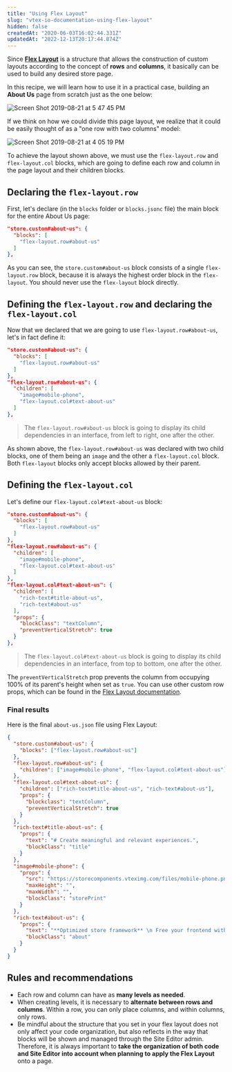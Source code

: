 ```yaml
---
title: "Using Flex Layout"
slug: "vtex-io-documentation-using-flex-layout"
hidden: false
createdAt: "2020-06-03T16:02:44.331Z"
updatedAt: "2022-12-13T20:17:44.874Z"
---
```


Since [**Flex Layout**](https://developers.vtex.com/docs/guides/vtex-io-documentation-using-flex-layout) is a structure that allows the construction of custom layouts according to the concept of **rows** and **columns**, it basically can be used to build any desired store page.

In this recipe, we will learn how to use it in a practical case, building an **About Us** page from scratch just as the one below:

![Screen Shot 2019-08-21 at 5 47 45 PM](https://cdn.jsdelivr.net/gh/vtexdocs/dev-portal-content@main/images/vtex-io-documentation-using-flex-layout-0.png)

If we think on how we could divide this page layout, we realize that it could be easily thought of as a "one row with two columns" model:

![Screen Shot 2019-08-21 at 4 05 19 PM](https://cdn.jsdelivr.net/gh/vtexdocs/dev-portal-content@main/images/vtex-io-documentation-using-flex-layout-1.png)

To achieve the layout shown above, we must use the `flex-layout.row` and `flex-layout.col` blocks, which are going to define each row and column in the page layout and their children blocks.

## Declaring the `flex-layout.row`

First, let's declare (in the `blocks` folder or `blocks.jsonc` file) the main block for the entire About Us page:

```json
"store.custom#about-us": {
  "blocks": [
    "flex-layout.row#about-us"
  ]
},
```

As you can see, the `store.custom#about-us` block consists of a single `flex-layout.row` block, because it is always the highest order block in the `flex-layout`. You should never use the `flex-layout` block directly.

## Defining the `flex-layout.row` and declaring the `flex-layout.col`

Now that we declared that we are going to use `flex-layout.row#about-us`, let's in fact define it:

```json
"store.custom#about-us": {
  "blocks": [
    "flex-layout.row#about-us"
  ]
},
"flex-layout.row#about-us": {
  "children": [
    "image#mobile-phone",
    "flex-layout.col#text-about-us"
  ]
},
```

> The `flex-layout.row#about-us` block is going to display its child dependencies in an interface, from left to right, one after the other.

As shown above, the `flex-layout.row#about-us` was declared with two child blocks, one of them being an `image` and the other a `flex-layout.col` block. Both `flex-layout` blocks only accept blocks allowed by their parent.

## Defining the `flex-layout.col`

Let's define our `flex-layout.col#text-about-us` block:

```json
"store.custom#about-us": {
  "blocks": [
    "flex-layout.row#about-us"
  ]
},
"flex-layout.row#about-us": {
  "children": [
    "image#mobile-phone",
    "flex-layout.col#text-about-us"
  ]
},
"flex-layout.col#text-about-us": {
  "children": [
    "rich-text#title-about-us",
    "rich-text#about-us"
  ],
  "props": {
    "blockClass": "textColumn",
    "preventVerticalStretch": true
  }
},
```

> The `flex-layout.col#text-about-us` block is going to display its child dependencies in an interface, from top to bottom, one after the other.

The `preventVerticalStretch` prop prevents the column from occupying 100% of its parent's height when set as `true`. You can use other custom row props, which can be found in the [Flex Layout documentation](https://developers.vtex.com/docs/guides/vtex-flex-layout/).

### Final results

Here is the final `about-us.json` file using Flex Layout:

```json
{
  "store.custom#about-us": {
    "blocks": ["flex-layout.row#about-us"]
  },
  "flex-layout.row#about-us": {
    "children": ["image#mobile-phone", "flex-layout.col#text-about-us"]
  },
  "flex-layout.col#text-about-us": {
    "children": ["rich-text#title-about-us", "rich-text#about-us"],
    "props": {
      "blockclass": "textColumn",
      "preventVerticalStretch": true
    }
  },
  "rich-text#title-about-us": {
    "props": {
      "text": "# Create meaningful and relevant experiences.",
      "blockClass": "title"
    }
  },
  "image#mobile-phone": {
    "props": {
      "src": "https://storecomponents.vteximg.com/files/mobile-phone.png",
      "maxHeight": "",
      "maxWidth": "",
      "blockClass": "storePrint"
    }
  },
  "rich-text#about-us": {
    "props": {
      "text": "**Optimized store framework** \n Free your frontend with our React + Node store framework. Improve usability and SEO, while increasing conversion with modular components, single-page applications, and a ready-for-PWA structure. \n **Multi-currency and language** \n Go international with multiple storefronts to support different languages and easily manage local currencies and payment conditions. \n **Serverless development platform** \n Reduce loading time, improve usability, and make the best out of SEO. Developing scalable components with a comprehensive, easy-to-use toolset, you can build stores faster than ever.",
      "blockClass": "about"
    }
  }
}
```

## Rules and recommendations

- Each row and column can have as **many levels as needed**.
- When creating levels, it is necessary to **alternate between rows and columns**. Within a row, you can only place columns, and within columns, only rows.
- Be mindful about the structure that you set in your flex layout does not only affect your code organization, but also reflects in the way that blocks will be shown and managed through the Site Editor admin. Therefore, it is always important to **take the organization of both code and Site Editor into account when planning to apply the Flex Layout** onto a page.
